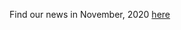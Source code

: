 Find our news in November, 2020 [here](https://drive.google.com/file/d/1DzUDe_W-Xwzl_OOxyWRTsnGieZfw-GLJ/view?usp=drive_link)

